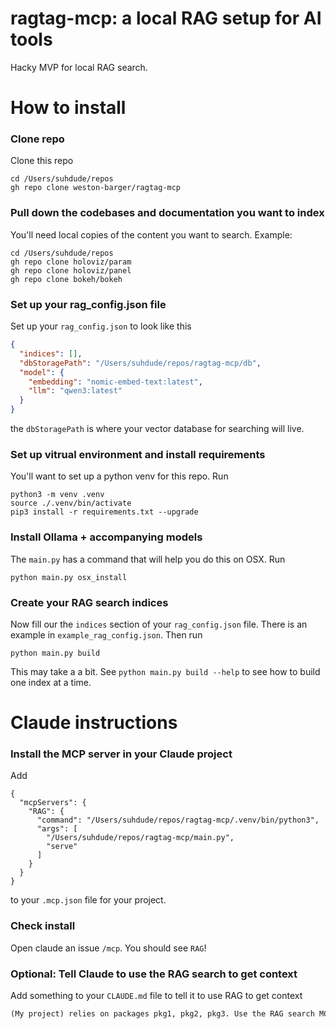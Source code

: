 # ragtag-mcp: a local RAG setup for AI tools 
Hacky MVP for local RAG search.

# How to install

### Clone repo
Clone this repo

```
cd /Users/suhdude/repos
gh repo clone weston-barger/ragtag-mcp
```

### Pull down the codebases and documentation you want to index
You'll need local copies of the content you want to search. Example:

```
cd /Users/suhdude/repos
gh repo clone holoviz/param
gh repo clone holoviz/panel
gh repo clone bokeh/bokeh
```

### Set up your rag_config.json file 
Set up your `rag_config.json` to look like this

```json
{
  "indices": [],
  "dbStoragePath": "/Users/suhdude/repos/ragtag-mcp/db",
  "model": {
    "embedding": "nomic-embed-text:latest",
    "llm": "qwen3:latest"
  }
}
```
the `dbStoragePath` is where your vector database for searching will live. 

### Set up vitrual environment and install requirements
You'll want to set up a python venv for this repo. Run 
```
python3 -m venv .venv
source ./.venv/bin/activate
pip3 install -r requirements.txt --upgrade
```

### Install Ollama + accompanying models
The `main.py` has a command that will help you do this on OSX. Run 

```
python main.py osx_install
```

### Create your RAG search indices
Now fill our the `indices` section of your `rag_config.json` file. There is an example in `example_rag_config.json`. Then run 

```
python main.py build
```

This may take a a bit. See `python main.py build --help` to see how to build one index at a time. 

# Claude instructions
### Install the MCP server in your Claude project

Add

```
{
  "mcpServers": {
    "RAG": {
      "command": "/Users/suhdude/repos/ragtag-mcp/.venv/bin/python3",
      "args": [
        "/Users/suhdude/repos/ragtag-mcp/main.py",
        "serve"
      ]
    }
  }
}
```

to your `.mcp.json` file for your project. 

### Check install

Open claude an issue `/mcp`. You should see `RAG`!

### Optional: Tell Claude to use the RAG search to get context

Add something to your `CLAUDE.md` file to tell it to use RAG to get context

```markdown
(My project) relies on packages pkg1, pkg2, pkg3. Use the RAG search MCP server to understand how to use packages pkg1, pkg2, pkg3 when planning code changes. 
```
